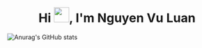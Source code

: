 <h1 align="center">Hi <img src="https://raw.githubusercontent.com/MartinHeinz/MartinHeinz/master/wave.gif" width="35px">, I'm Nguyen Vu Luan</h1>

<!--** Ngon ngu
![Top Langs](https://github-readme-stats.vercel.app/api/top-langs/?username=VuLuan1103&layout=compact)-->

![Anurag's GitHub stats](https://github-readme-stats.vercel.app/api?username=VuLuan1103&show_icons=true&theme=dracula)




<!--
**VuLuan1103/VuLuan1103** is a ✨ _special_ ✨ repository because its `README.md` (this file) appears on your GitHub profile.

Here are some ideas to get you started:

- 🔭 I’m currently working on ...
- 🌱 I’m currently learning ...
- 👯 I’m looking to collaborate on ...
- 🤔 I’m looking for help with ...
- 💬 Ask me about ...
- 📫 How to reach me: ...
- 😄 Pronouns: ...
- ⚡ Fun fact: ...
-->
